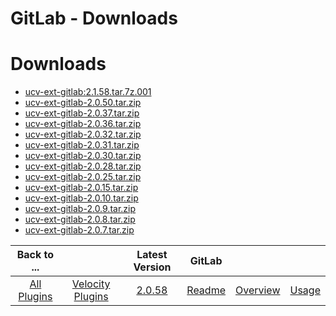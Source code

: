 
GitLab - Downloads
==================

# Downloads

- [ucv-ext-gitlab:2.1.58.tar.7z.001](https://github.com/UrbanCode/IBM-UCV-PLUGINS/raw/main/files/ucv-ext-gitlab/ucv-ext-gitlab:2.1.58.tar.7z.001)
- [ucv-ext-gitlab-2.0.50.tar.zip](https://raw.githubusercontent.com/UrbanCode/IBM-UCV-PLUGINS/main/files/ucv-ext-gitlab/ucv-ext-gitlab-2.0.50.tar.zip)
- [ucv-ext-gitlab-2.0.37.tar.zip](https://raw.githubusercontent.com/UrbanCode/IBM-UCV-PLUGINS/main/files/ucv-ext-gitlab/ucv-ext-gitlab-2.0.37.tar.zip)
- [ucv-ext-gitlab-2.0.36.tar.zip](https://raw.githubusercontent.com/UrbanCode/IBM-UCV-PLUGINS/main/files/ucv-ext-gitlab/ucv-ext-gitlab-2.0.36.tar.zip)
- [ucv-ext-gitlab-2.0.32.tar.zip](https://raw.githubusercontent.com/UrbanCode/IBM-UCV-PLUGINS/main/files/ucv-ext-gitlab/ucv-ext-gitlab-2.0.32.tar.zip)
- [ucv-ext-gitlab-2.0.31.tar.zip](https://raw.githubusercontent.com/UrbanCode/IBM-UCV-PLUGINS/main/files/ucv-ext-gitlab/ucv-ext-gitlab-2.0.31.tar.zip)
- [ucv-ext-gitlab-2.0.30.tar.zip](https://raw.githubusercontent.com/UrbanCode/IBM-UCV-PLUGINS/main/files/ucv-ext-gitlab/ucv-ext-gitlab-2.0.30.tar.zip)
- [ucv-ext-gitlab-2.0.28.tar.zip](https://raw.githubusercontent.com/UrbanCode/IBM-UCV-PLUGINS/main/files/ucv-ext-gitlab/ucv-ext-gitlab-2.0.28.tar.zip)
- [ucv-ext-gitlab-2.0.25.tar.zip](https://raw.githubusercontent.com/UrbanCode/IBM-UCV-PLUGINS/main/files/ucv-ext-gitlab/ucv-ext-gitlab-2.0.25.tar.zip)
- [ucv-ext-gitlab-2.0.15.tar.zip](https://raw.githubusercontent.com/UrbanCode/IBM-UCV-PLUGINS/main/files/ucv-ext-gitlab/ucv-ext-gitlab-2.0.15.tar.zip)
- [ucv-ext-gitlab-2.0.10.tar.zip](https://raw.githubusercontent.com/UrbanCode/IBM-UCV-PLUGINS/main/files/ucv-ext-gitlab/ucv-ext-gitlab-2.0.10.tar.zip)
- [ucv-ext-gitlab-2.0.9.tar.zip](https://raw.githubusercontent.com/UrbanCode/IBM-UCV-PLUGINS/main/files/ucv-ext-gitlab/ucv-ext-gitlab-2.0.9.tar.zip)
- [ucv-ext-gitlab-2.0.8.tar.zip](https://raw.githubusercontent.com/UrbanCode/IBM-UCV-PLUGINS/main/files/ucv-ext-gitlab/ucv-ext-gitlab-2.0.8.tar.zip)
- [ucv-ext-gitlab-2.0.7.tar.zip](https://raw.githubusercontent.com/UrbanCode/IBM-UCV-PLUGINS/main/files/ucv-ext-gitlab/ucv-ext-gitlab-2.0.7.tar.zip)

|Back to ...||Latest Version|GitLab |||
| :---: | :---: | :---: | :---: | :---: | :---: |
|[All Plugins](../../index.md)|[Velocity Plugins](../README.md)|[2.0.58](https://github.com/UrbanCode/IBM-UCV-PLUGINS/raw/main/files/ucv-ext-gitlab/ucv-ext-gitlab:2.1.58.tar.7z.001)|[Readme](README.md)|[Overview](overview.md)|[Usage](usage.md)|
